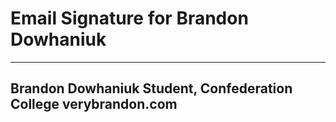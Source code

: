 # Email Signature for Brandon Dowhaniuk
---
Brandon Dowhaniuk
Student, Confederation College
verybrandon.com
---
